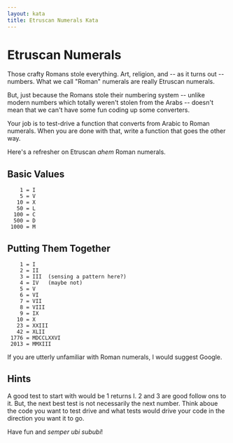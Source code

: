 ```yaml
---
layout: kata
title: Etruscan Numerals Kata
---
```


# Etruscan Numerals

Those crafty Romans stole everything. Art, religion, and -- as it turns out -- numbers.  What we call "Roman" numerals are really Etruscan numerals.

But, just because the Romans stole their numbering system -- unlike modern numbers which totally weren't stolen from the Arabs -- doesn't mean that we can't have some fun coding up some converters.

Your job is to test-drive a function that converts from Arabic to Roman numerals.  When you are done with that, write a function that goes the other way.

Here's a refresher on Etruscan *ahem* Roman numerals.

## Basic Values

        1 = I
        5 = V
       10 = X
       50 = L
      100 = C
      500 = D
     1000 = M

## Putting Them Together

        1 = I
        2 = II
        3 = III  (sensing a pattern here?)
        4 = IV   (maybe not)
        5 = V
        6 = VI
        7 = VII
        8 = VIII
        9 = IX
       10 = X
       23 = XXIII
       42 = XLII
     1776 = MDCCLXXVI
     2013 = MMXIII
   
If you are utterly unfamiliar with Roman numerals, I would suggest Google.

## Hints

A good test to start with would be 1 returns I.  2 and 3 are good follow ons to it.  But, the next best test is not necessarily the next number.  Think aboue the code you want to test drive and what tests would drive your code in the direction you want it to go.

Have fun and _semper ubi sububi_!
